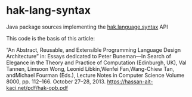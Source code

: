 # hak-lang-syntax
Java package sources implementing the [hak.language.syntax](https://hassan-ait-kaci.net/hlt/doc/hlt/api/hlt/language/syntax/package-summary.html) API

This code is the basis of this article:

“An Abstract, Reusable, and Extensible Programming Language Design Architecture” in: Essays dedicated to Peter
Buneman—In Search of Elegance in the Theory and Practice of Computation (Edinburgh, UK), Val Tannen, Limsoon
Wong, Leonid Libkin,Wenfei Fan,Wang-Chiew Tan, andMichael Fourman (Eds.), Lecture Notes in Computer Science
Volume 8000, pp. 112–166. October 27–28, 2013. https://hassan-ait-kaci.net/pdf/hak-opb.pdf
